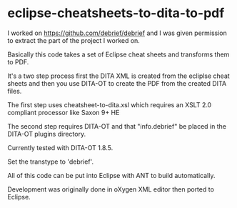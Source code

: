 # eclipse-cheatsheets-to-dita-to-pdf

I worked on https://github.com/debrief/debrief and I was given permission to extract the part of the project I worked on.

Basically this code takes a set of Eclipse cheat sheets and transforms them to PDF.

It's a two step process first the DITA XML is created from the ecliplse cheat sheets and then you use DITA-OT to create the PDF from the created DITA files.

The first step uses cheatsheet-to-dita.xsl which requires an XSLT 2.0 compliant processor like Saxon 9+ HE

The second step requires DITA-OT and that "info.debrief" be placed in the DITA-OT plugins directory.

Currently tested with DITA-OT 1.8.5.

Set the transtype to 'debrief'.

All of this code can be put into Eclipse with ANT to build automatically.

Development was originally done in oXygen XML editor then ported to Eclipse.


